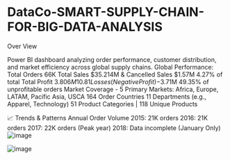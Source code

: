 # DataCo-SMART-SUPPLY-CHAIN-FOR-BIG-DATA-ANALYSIS
Over View

Power BI dashboard analyzing order performance, customer distribution, and market efficiency across global supply chains.
Global Performance:
Total Orders	66K	
Total Sales	$35.214M	& Cancelled Sales	$1.57M	4.27% of total
Total Profit	$3.806M	10.81% margin
Losses (Negative Profit)	-$3.71M	49.35% of unprofitable orders
Market Coverage -
5 Primary Markets: Africa, Europe, LATAM, Pacific Asia, USCA
164 Order Countries
11 Departments (e.g., Apparel, Technology)
51 Product Categories | 118 Unique Products

📈 Trends & Patterns
Annual Order Volume
2015: 21K orders
2016: 21K orders
2017: 22K orders (Peak year)
2018: Data incomplete (January Only)
![image](https://github.com/user-attachments/assets/4fa0a1f8-70a3-45f4-8ee5-34919021fb40)

![image](https://github.com/user-attachments/assets/b67e1e36-20a3-426f-aa52-86671f33b708)



